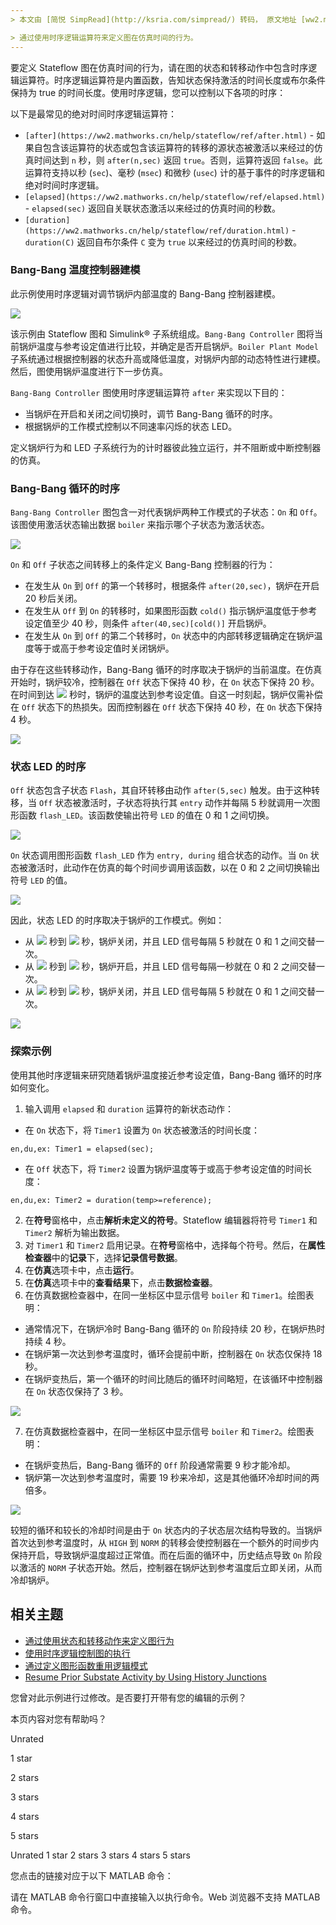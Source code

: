 ```yaml
---
> 本文由 [简悦 SimpRead](http://ksria.com/simpread/) 转码， 原文地址 [ww2.mathworks.cn](https://ww2.mathworks.cn/help/stateflow/gs/temporal-logic.html)

> 通过使用时序逻辑运算符来定义图在仿真时间的行为。
---
```

要定义 Stateflow 图在仿真时间的行为，请在图的状态和转移动作中包含时序逻辑运算符。时序逻辑运算符是内置函数，告知状态保持激活的时间长度或布尔条件保持为 true 的时间长度。使用时序逻辑，您可以控制以下各项的时序：

以下是最常见的绝对时间时序逻辑运算符：

- `[after](https://ww2.mathworks.cn/help/stateflow/ref/after.html)` - 如果自包含该运算符的状态或包含该运算符的转移的源状态被激活以来经过的仿真时间达到 `n` 秒，则 `after(n,sec)` 返回 `true`。否则，运算符返回 `false`。此运算符支持以秒 (`sec`)、毫秒 (`msec`) 和微秒 (`usec`) 计的基于事件的时序逻辑和绝对时间时序逻辑。
- `[elapsed](https://ww2.mathworks.cn/help/stateflow/ref/elapsed.html)` - `elapsed(sec)` 返回自关联状态激活以来经过的仿真时间的秒数。
- `[duration](https://ww2.mathworks.cn/help/stateflow/ref/duration.html)` - `duration(C)` 返回自布尔条件 `C` 变为 `true` 以来经过的仿真时间的秒数。

### Bang-Bang 温度控制器建模

此示例使用时序逻辑对调节锅炉内部温度的 Bang-Bang 控制器建模。

![](https://ww2.mathworks.cn/help/stateflow/gs/temporallogicgetstartedexample_01_zh_CN.png)

该示例由 Stateflow 图和 Simulink® 子系统组成。`Bang-Bang Controller` 图将当前锅炉温度与参考设定值进行比较，并确定是否开启锅炉。`Boiler Plant Model` 子系统通过根据控制器的状态升高或降低温度，对锅炉内部的动态特性进行建模。然后，图使用锅炉温度进行下一步仿真。

`Bang-Bang Controller` 图使用时序逻辑运算符 `after` 来实现以下目的：

- 当锅炉在开启和关闭之间切换时，调节 Bang-Bang 循环的时序。
- 根据锅炉的工作模式控制以不同速率闪烁的状态 LED。

定义锅炉行为和 LED 子系统行为的计时器彼此独立运行，并不阻断或中断控制器的仿真。

### Bang-Bang 循环的时序

`Bang-Bang Controller` 图包含一对代表锅炉两种工作模式的子状态：`On` 和 `Off`。该图使用激活状态输出数据 `boiler` 来指示哪个子状态为激活状态。

![](https://ww2.mathworks.cn/help/stateflow/gs/temporallogicgetstartedexample_02_zh_CN.png)

`On` 和 `Off` 子状态之间转移上的条件定义 Bang-Bang 控制器的行为：

- 在发生从 `On` 到 `Off` 的第一个转移时，根据条件 `after(20,sec)`，锅炉在开启 20 秒后关闭。
- 在发生从 `Off` 到 `On` 的转移时，如果图形函数 `cold()` 指示锅炉温度低于参考设定值至少 40 秒，则条件 `after(40,sec)[cold()]` 开启锅炉。
- 在发生从 `On` 到 `Off` 的第二个转移时，`On` 状态中的内部转移逻辑确定在锅炉温度等于或高于参考设定值时关闭锅炉。

由于存在这些转移动作，Bang-Bang 循环的时序取决于锅炉的当前温度。在仿真开始时，锅炉较冷，控制器在 `Off` 状态下保持 40 秒，在 `On` 状态下保持 20 秒。在时间到达 ![](https://ww2.mathworks.cn/help/stateflow/gs/temporallogicgetstartedexample_eq05317045536900750900_zh_CN.png) 秒时，锅炉的温度达到参考设定值。自这一时刻起，锅炉仅需补偿在 `Off` 状态下的热损失。因而控制器在 `Off` 状态下保持 40 秒，在 `On` 状态下保持 4 秒。

![](https://ww2.mathworks.cn/help/stateflow/gs/xxsf_boiler-sdi-temp_zh_CN.png)

### 状态 LED 的时序

`Off` 状态包含子状态 `Flash`，其自环转移由动作 `after(5,sec)` 触发。由于这种转移，当 `Off` 状态被激活时，子状态将执行其 `entry` 动作并每隔 5 秒就调用一次图形函数 `flash_LED`。该函数使输出符号 `LED` 的值在 0 和 1 之间切换。

![](https://ww2.mathworks.cn/help/stateflow/gs/temporallogicgetstartedexample_03_zh_CN.png)

`On` 状态调用图形函数 `flash_LED` 作为 `entry, during` 组合状态的动作。当 `On` 状态被激活时，此动作在仿真的每个时间步调用该函数，以在 0 和 2 之间切换输出符号 `LED` 的值。

![](https://ww2.mathworks.cn/help/stateflow/gs/temporallogicgetstartedexample_04_zh_CN.png)

因此，状态 LED 的时序取决于锅炉的工作模式。例如：

- 从 ![](https://ww2.mathworks.cn/help/stateflow/gs/temporallogicgetstartedexample_eq05490811019241878006_zh_CN.png) 秒到 ![](https://ww2.mathworks.cn/help/stateflow/gs/temporallogicgetstartedexample_eq03650817669656050065_zh_CN.png) 秒，锅炉关闭，并且 LED 信号每隔 5 秒就在 0 和 1 之间交替一次。
- 从 ![](https://ww2.mathworks.cn/help/stateflow/gs/temporallogicgetstartedexample_eq03650817669656050065_zh_CN.png) 秒到 ![](https://ww2.mathworks.cn/help/stateflow/gs/temporallogicgetstartedexample_eq01915627481382864964_zh_CN.png) 秒，锅炉开启，并且 LED 信号每隔一秒就在 0 和 2 之间交替一次。
- 从 ![](https://ww2.mathworks.cn/help/stateflow/gs/temporallogicgetstartedexample_eq01915627481382864964_zh_CN.png) 秒到 ![](https://ww2.mathworks.cn/help/stateflow/gs/temporallogicgetstartedexample_eq09033346722860809468_zh_CN.png) 秒，锅炉关闭，并且 LED 信号每隔 5 秒就在 0 和 1 之间交替一次。

![](https://ww2.mathworks.cn/help/stateflow/gs/xxsf_boiler-sdi-led_zh_CN.png)

### 探索示例

使用其他时序逻辑来研究随着锅炉温度接近参考设定值，Bang-Bang 循环的时序如何变化。

1. 输入调用 `elapsed` 和 `duration` 运算符的新状态动作：

- 在 `On` 状态下，将 `Timer1` 设置为 `On` 状态被激活的时间长度：

```
en,du,ex: Timer1 = elapsed(sec);
```

- 在 `Off` 状态下，将 `Timer2` 设置为锅炉温度等于或高于参考设定值的时间长度：

```
en,du,ex: Timer2 = duration(temp>=reference);
```

2. 在**符号**窗格中，点击**解析未定义的符号**。Stateflow 编辑器将符号 `Timer1` 和 `Timer2` 解析为输出数据。
3. 对 `Timer1` 和 `Timer2` 启用记录。在**符号**窗格中，选择每个符号。然后，在**属性检查器**中的**记录**下，选择**记录信号数据**。
4. 在**仿真**选项卡中，点击**运行**。
5. 在**仿真**选项卡中的**查看结果**下，点击**数据检查器**。
6. 在仿真数据检查器中，在同一坐标区中显示信号 `boiler` 和 `Timer1`。绘图表明：

- 通常情况下，在锅炉冷时 Bang-Bang 循环的 `On` 阶段持续 20 秒，在锅炉热时持续 4 秒。
- 在锅炉第一次达到参考温度时，循环会提前中断，控制器在 `On` 状态仅保持 18 秒。
- 在锅炉变热后，第一个循环的时间比随后的循环时间略短，在该循环中控制器在 `On` 状态仅保持了 3 秒。

![](https://ww2.mathworks.cn/help/stateflow/gs/xxsf_boiler-sdi-timer1_zh_CN.png)

7. 在仿真数据检查器中，在同一坐标区中显示信号 `boiler` 和 `Timer2`。绘图表明：

- 在锅炉变热后，Bang-Bang 循环的 `Off` 阶段通常需要 9 秒才能冷却。
- 锅炉第一次达到参考温度时，需要 19 秒来冷却，这是其他循环冷却时间的两倍多。

![](https://ww2.mathworks.cn/help/stateflow/gs/xxsf_boiler-sdi-timer2_zh_CN.png)

较短的循环和较长的冷却时间是由于 `On` 状态内的子状态层次结构导致的。当锅炉首次达到参考温度时，从 `HIGH` 到 `NORM` 的转移会使控制器在一个额外的时间步内保持开启，导致锅炉温度超过正常值。而在后面的循环中，历史结点导致 `On` 阶段以激活的 `NORM` 子状态开始。然后，控制器在锅炉达到参考温度后立即关闭，从而冷却锅炉。

## 相关主题

- [通过使用状态和转移动作来定义图行为](https://ww2.mathworks.cn/help/stateflow/gs/actions.html)
- [使用时序逻辑控制图的执行](https://ww2.mathworks.cn/help/stateflow/ug/using-temporal-logic-in-state-actions-and-transitions.html)
- [通过定义图形函数重用逻辑模式](https://ww2.mathworks.cn/help/stateflow/ug/graphical-functions-for-reusing-logic-patterns-and-iterative-loops.html)
- [Resume Prior Substate Activity by Using History Junctions](https://ww2.mathworks.cn/help/stateflow/ug/recording-state-activity-with-history-junctions.html)

您曾对此示例进行过修改。是否要打开带有您的编辑的示例？

本页内容对您有帮助吗？

Unrated

1 star

2 stars

3 stars

4 stars

5 stars

Unrated 1 star 2 stars 3 stars 4 stars 5 stars

您点击的链接对应于以下 MATLAB 命令：

请在 MATLAB 命令行窗口中直接输入以执行命令。Web 浏览器不支持 MATLAB 命令。
